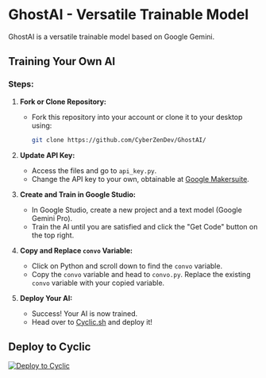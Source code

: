 # GhostAI - Versatile Trainable Model

GhostAI is a versatile trainable model based on Google Gemini.

## Training Your Own AI

### Steps:

1. **Fork or Clone Repository:**
   - Fork this repository into your account or clone it to your desktop using:
     ```bash
     git clone https://github.com/CyberZenDev/GhostAI/
     ```

2. **Update API Key:**
   - Access the files and go to `api_key.py`.
   - Change the API key to your own, obtainable at [Google Makersuite](https://makersuite.google.com/app/apikey).

3. **Create and Train in Google Studio:**
   - In Google Studio, create a new project and a text model (Google Gemini Pro).
   - Train the AI until you are satisfied and click the "Get Code" button on the top right.

4. **Copy and Replace `convo` Variable:**
   - Click on Python and scroll down to find the `convo` variable.
   - Copy the `convo` variable and head to `convo.py`. Replace the existing `convo` variable with your copied variable.

5. **Deploy Your AI:**
   - Success! Your AI is now trained.
   - Head over to [Cyclic.sh](https://cyclic.sh/) and deploy it!

## Deploy to Cyclic

[![Deploy to Cyclic](https://deploy.cyclic.sh/button.svg)](https://deploy.cyclic.sh/)

